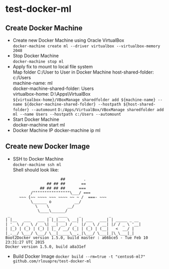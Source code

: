 # test-docker-ml

## Create Docker Machine
- Create new Docker Machine using Oracle VirtualBox  
```docker-machine create ml --driver virtualbox --virtualbox-memory 2048```  
- Stop Docker Machine  
```docker-machine stop ml```  
- Apply fix to mount to local file system  
Map folder C:/User to User in Docker Machine
host-shared-folder: c:/Users  
machine-name: ml  
docker-machine-shared-folder: Users  
virtualbox-home: D:\Apps\VirtualBox  
```${virtualbox-home}/VBoxManage sharedfolder add ${machine-name} --name ${docker-machine-shared-folder} --hostpath ${host-shared-folder} --automount```
```D:/Apps/VirtualBox/VBoxManage sharedfolder add ml --name Users --hostpath c:/Users --automount```
- Start Docker Machine   
docker-machine start ml  
- Docker Machine IP
docker-machine ip ml  

## Create new Docker Image  
- SSH to Docker Machine  
```docker-machine ssh ml```  
Shell should look like:  
```
                        ##        .
                  ## ## ##       ==
               ## ## ## ##      ===
           /""""""""""""""""\___/ ===
      ~~~ {~~ ~~~~ ~~~ ~~~~ ~~ ~ /  ===- ~~~
           \______ o          __/
             \    \        __/
              \____\______/
 _                 _   ____     _            _
| |__   ___   ___ | |_|___ \ __| | ___   ___| | _____ _ __
| '_ \ / _ \ / _ \| __| __) / _` |/ _ \ / __| |/ / _ \ '__|
| |_) | (_) | (_) | |_ / __/ (_| | (_) | (__|   <  __/ |
|_.__/ \___/ \___/ \__|_____\__,_|\___/ \___|_|\_\___|_|
Boot2Docker version 1.5.0, build master : a66bce5 - Tue Feb 10 23:31:27 UTC 2015
Docker version 1.5.0, build a8a31ef
```   
- Build Docker Image
```docker build --rm=true -t "centos6-ml7" github.com/rlouapre/test-docker-ml```